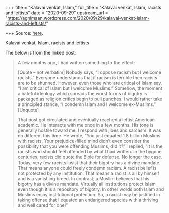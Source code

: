 +++
title = "Kalavai venkat, Islam,"
full_title = "Kalavai venkat, Islam, racists and leftists"
date = "2020-09-29"
upstream_url = "https://agnimaan.wordpress.com/2020/09/29/kalavai-venkat-islam-racists-and-leftists/"

+++
Source: [here](https://agnimaan.wordpress.com/2020/09/29/kalavai-venkat-islam-racists-and-leftists/).

Kalavai venkat, Islam, racists and leftists



The below is from the linked post:

> A few months ago, I had written something to the effect: 
> 
> \[Quote – not
> verbatim\] Nobody says, “I oppose racism but I welcome racists.”
> Everyone understands that if racism is terrible then racists are to be
> shunned. However, even those who are critical of Islam say, “I am
> critical of Islam but I welcome Muslims.” Somehow, the moment a
> hateful ideology which spreads the worst forms of bigotry is packaged
> as religion critics begin to pull punches. I would rather take a
> principled stance, “I condemn Islam and I welcome ex-Muslims.”
> \[Unquote\]
> 
> That post got circulated and eventually reached a leftist
> American academic. He interacts with me once in a few months. His tone
> is generally hostile toward me. I respond with jibes and sarcasm. It
> was no different this time. He wrote, “You just equated 1.8 billion
> Muslims with racists. Your prejudice-filled mind didn’t even consider
> the possibility that you were offending Muslims, did it?” I replied,
> “It is the racists who should feel offended by what I had written. In
> the bygone centuries, racists did quote the Bible for defense. No
> longer the case. Today, very few racists insist that their bigotry has
> a divine mandate. That means anyone could freely condemn racism. A
> racist belief is not protected by any institution. That means a racist
> is all by himself and is a vanishing breed. In contrast, a Muslim
> believes that his bigotry has a divine mandate. Virtually all
> institutions protect Islam even though it is a repository of bigotry.
> In other words both Islam and Muslims enjoy institutional protection.
> So, a racist may be justified in taking offense that I equated an
> endangered species with a thriving and well cared for one!”

